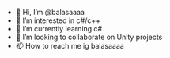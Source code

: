 - 👋 Hi, I’m @balasaaaa
- 👀 I’m interested in c#/c++
- 🌱 I’m currently learning c#
- 💞️ I’m looking to collaborate on Unity projects
- 📫 How to reach me ig balasaaaa

<!---
balasaaaa/balasaaaa is a ✨ special ✨ repository because its `README.md` (this file) appears on your GitHub profile.
You can click the Preview link to take a look at your changes.
--->

